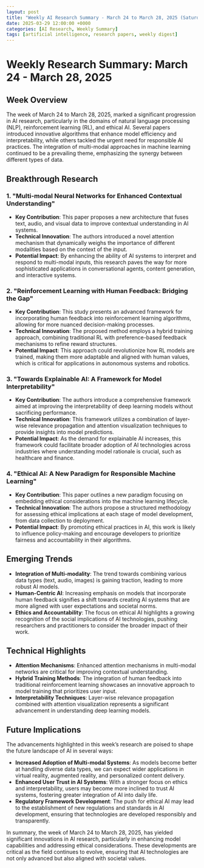 ```yaml
---
layout: post
title: "Weekly AI Research Summary - March 24 to March 28, 2025 (Saturday)"
date: 2025-03-29 12:00:00 +0000
categories: [AI Research, Weekly Summary]
tags: [artificial intelligence, research papers, weekly digest]
---
```


# Weekly Research Summary: March 24 - March 28, 2025

## Week Overview
The week of March 24 to March 28, 2025, marked a significant progression in AI research, particularly in the domains of natural language processing (NLP), reinforcement learning (RL), and ethical AI. Several papers introduced innovative algorithms that enhance model efficiency and interpretability, while others tackled the urgent need for responsible AI practices. The integration of multi-modal approaches in machine learning continued to be a prevailing theme, emphasizing the synergy between different types of data.

## Breakthrough Research

### 1. **"Multi-modal Neural Networks for Enhanced Contextual Understanding"**
- **Key Contribution**: This paper proposes a new architecture that fuses text, audio, and visual data to improve contextual understanding in AI systems.
- **Technical Innovation**: The authors introduced a novel attention mechanism that dynamically weighs the importance of different modalities based on the context of the input.
- **Potential Impact**: By enhancing the ability of AI systems to interpret and respond to multi-modal inputs, this research paves the way for more sophisticated applications in conversational agents, content generation, and interactive systems.

### 2. **"Reinforcement Learning with Human Feedback: Bridging the Gap"**
- **Key Contribution**: This study presents an advanced framework for incorporating human feedback into reinforcement learning algorithms, allowing for more nuanced decision-making processes.
- **Technical Innovation**: The proposed method employs a hybrid training approach, combining traditional RL with preference-based feedback mechanisms to refine reward structures.
- **Potential Impact**: This approach could revolutionize how RL models are trained, making them more adaptable and aligned with human values, which is critical for applications in autonomous systems and robotics.

### 3. **"Towards Explainable AI: A Framework for Model Interpretability"**
- **Key Contribution**: The authors introduce a comprehensive framework aimed at improving the interpretability of deep learning models without sacrificing performance.
- **Technical Innovation**: This framework utilizes a combination of layer-wise relevance propagation and attention visualization techniques to provide insights into model predictions.
- **Potential Impact**: As the demand for explainable AI increases, this framework could facilitate broader adoption of AI technologies across industries where understanding model rationale is crucial, such as healthcare and finance.

### 4. **"Ethical AI: A New Paradigm for Responsible Machine Learning"**
- **Key Contribution**: This paper outlines a new paradigm focusing on embedding ethical considerations into the machine learning lifecycle.
- **Technical Innovation**: The authors propose a structured methodology for assessing ethical implications at each stage of model development, from data collection to deployment.
- **Potential Impact**: By promoting ethical practices in AI, this work is likely to influence policy-making and encourage developers to prioritize fairness and accountability in their algorithms.

## Emerging Trends
- **Integration of Multi-modality**: The trend towards combining various data types (text, audio, images) is gaining traction, leading to more robust AI models.
- **Human-Centric AI**: Increasing emphasis on models that incorporate human feedback signifies a shift towards creating AI systems that are more aligned with user expectations and societal norms.
- **Ethics and Accountability**: The focus on ethical AI highlights a growing recognition of the social implications of AI technologies, pushing researchers and practitioners to consider the broader impact of their work.

## Technical Highlights
- **Attention Mechanisms**: Enhanced attention mechanisms in multi-modal networks are critical for improving contextual understanding.
- **Hybrid Training Methods**: The integration of human feedback into traditional reinforcement learning showcases an innovative approach to model training that prioritizes user input.
- **Interpretability Techniques**: Layer-wise relevance propagation combined with attention visualization represents a significant advancement in understanding deep learning models.

## Future Implications
The advancements highlighted in this week’s research are poised to shape the future landscape of AI in several ways:
- **Increased Adoption of Multi-modal Systems**: As models become better at handling diverse data types, we can expect wider applications in virtual reality, augmented reality, and personalized content delivery.
- **Enhanced User Trust in AI Systems**: With a stronger focus on ethics and interpretability, users may become more inclined to trust AI systems, fostering greater integration of AI into daily life.
- **Regulatory Framework Development**: The push for ethical AI may lead to the establishment of new regulations and standards in AI development, ensuring that technologies are developed responsibly and transparently.

In summary, the week of March 24 to March 28, 2025, has yielded significant innovations in AI research, particularly in enhancing model capabilities and addressing ethical considerations. These developments are critical as the field continues to evolve, ensuring that AI technologies are not only advanced but also aligned with societal values.
